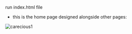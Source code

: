 run index.html file
- this is the home page designed alongside other pages:
  
![carecious1](https://github.com/user-attachments/assets/d41d45f5-a887-454c-a6ba-3d392527a2ac)
